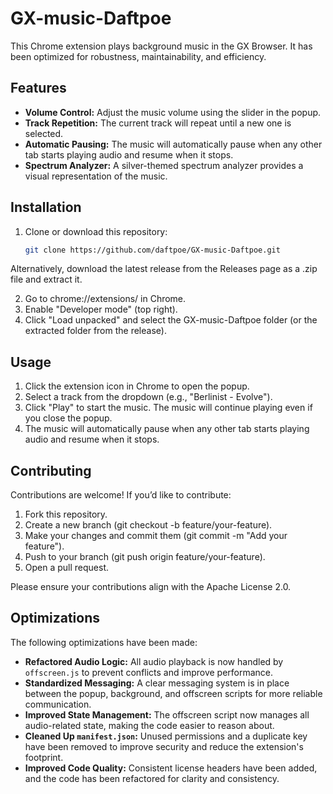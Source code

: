 # GX-music-Daftpoe

This Chrome extension plays background music in the GX Browser. It has been optimized for robustness, maintainability, and efficiency.

## Features

- **Volume Control:** Adjust the music volume using the slider in the popup.
- **Track Repetition:** The current track will repeat until a new one is selected.
- **Automatic Pausing:** The music will automatically pause when any other tab starts playing audio and resume when it stops.
- **Spectrum Analyzer:** A silver-themed spectrum analyzer provides a visual representation of the music.

## Installation
1. Clone or download this repository:
   ```bash
   git clone https://github.com/daftpoe/GX-music-Daftpoe.git
   ```
Alternatively, download the latest release from the Releases page as a .zip file and extract it.

2. Go to chrome://extensions/ in Chrome.
3. Enable "Developer mode" (top right).
4. Click "Load unpacked" and select the GX-music-Daftpoe folder (or the extracted folder from the release).

## Usage
1. Click the extension icon in Chrome to open the popup.
2. Select a track from the dropdown (e.g., "Berlinist - Evolve").
3. Click "Play" to start the music. The music will continue playing even if you close the popup.
4. The music will automatically pause when any other tab starts playing audio and resume when it stops.

## Contributing
Contributions are welcome! If you’d like to contribute:

1. Fork this repository.
2. Create a new branch (git checkout -b feature/your-feature).
3. Make your changes and commit them (git commit -m "Add your feature").
4. Push to your branch (git push origin feature/your-feature).
5. Open a pull request.

Please ensure your contributions align with the Apache License 2.0.

## Optimizations

The following optimizations have been made:

- **Refactored Audio Logic:** All audio playback is now handled by `offscreen.js` to prevent conflicts and improve performance.
- **Standardized Messaging:** A clear messaging system is in place between the popup, background, and offscreen scripts for more reliable communication.
- **Improved State Management:** The offscreen script now manages all audio-related state, making the code easier to reason about.
- **Cleaned Up `manifest.json`:** Unused permissions and a duplicate key have been removed to improve security and reduce the extension's footprint.
- **Improved Code Quality:** Consistent license headers have been added, and the code has been refactored for clarity and consistency.